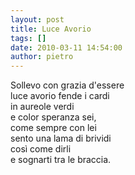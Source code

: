 ```yaml
---
layout: post
title: Luce Avorio
tags: []
date: 2010-03-11 14:54:00
author: pietro
---
```

Sollevo con grazia d'essere<br/>luce avorio fende i cardi<br/>in aureole verdi<br/>e color speranza sei,<br/>come sempre con lei<br/>sento una lama di brividi<br/>così come dirli<br/>e sognarti tra le braccia.

